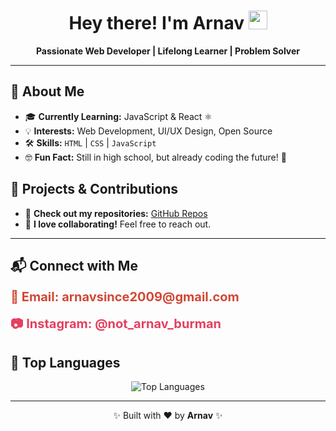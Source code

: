 <!-- GitHub Profile README -->

<h1 align="center">Hey there! I'm Arnav <img src="https://raw.githubusercontent.com/space-guy01/space-guy01/main/wave.gif" width="30px"></h1>

<p align="center">
  <b>Passionate Web Developer | Lifelong Learner | Problem Solver</b>
</p>

<hr>

<h2>🚀 About Me</h2>
<ul>
  <li>🎓 <b>Currently Learning:</b> JavaScript & React ⚛️</li>
  <li>💡 <b>Interests:</b> Web Development, UI/UX Design, Open Source</li>
  <li>🛠 <b>Skills:</b> <code>HTML</code> | <code>CSS</code> | <code>JavaScript</code></li>
  <li>🤓 <b>Fun Fact:</b> Still in high school, but already coding the future! 🚀</li>
</ul>

<h2>📂 Projects & Contributions</h2>
<ul>
  <li>📌 <b>Check out my repositories:</b> <a href="https://github.com/space-guy01?tab=repositories">GitHub Repos</a></li>
  <li>🤝 <b>I love collaborating!</b> Feel free to reach out.</li>
</ul>

<hr>

<h2>📬 Connect with Me</h2>
<p>
  <a href="mailto:arnavsince2009@gmail.com" style="font-size: 20px; font-weight: bold; color: #D14836; text-decoration: none;">📧 Email: arnavsince2009@gmail.com</a> <br><br>
  <a href="https://www.instagram.com/not_arnav_burman/" style="font-size: 20px; font-weight: bold; color: #E4405F; text-decoration: none;">📷 Instagram: @not_arnav_burman</a>
</p>

<h2>🌟 Top Languages</h2>
<p align="center">
  <img src="https://github-readme-stats.vercel.app/api/top-langs/?username=space-guy01&layout=compact&theme=dark" alt="Top Languages">
</p>

<hr>

<p align="center">✨ Built with ❤️ by <b>Arnav</b> ✨</p>

